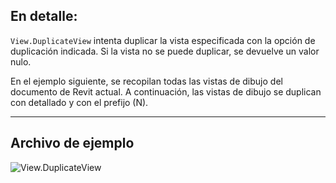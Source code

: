 ## En detalle:
`View.DuplicateView` intenta duplicar la vista especificada con la opción de duplicación indicada. Si la vista no se puede duplicar, se devuelve un valor nulo.

En el ejemplo siguiente, se recopilan todas las vistas de dibujo del documento de Revit actual. A continuación, las vistas de dibujo se duplican con detallado y con el prefijo (N).
___
## Archivo de ejemplo

![View.DuplicateView](./Revit.Elements.Views.View.DuplicateView_img.jpg)
